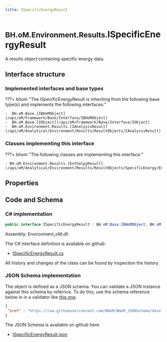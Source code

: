 ```yaml
---
title: ISpecificEnergyResult
---
```


# <small>BH.oM.Environment.Results.</small>**ISpecificEnergyResult**

A results object containing specific energy data.

## Interface structure

### Implemented interfaces and base types

???+ bhom "The ISpecificEnergyResult is inheriting from the following base type(s) and implements the following interfaces:"

    -  BH.oM.Base.[IBHoMObject](/api/oM/Framework/Base/Interface/IBHoMObject)
    -  BH.oM.Base.[IObject](/api/oM/Framework/Base/Interface/IObject)
    -  BH.oM.Environment.Results.[IAnalysisResult](/api/oM/Analytical/Environment/Results/ResultObjects/IAnalysisResult)


### Classes implementing this interface

???+ bhom "The following classes are implementing this interface:"

    - BH.oM.Environment.Results.[EnthalpyResult](/api/oM/Analytical/Environment/Results/ResultObjects/SpecificEnergy/EnthalpyResult)


## Properties

## Code and Schema

### C# implementation

``` C# title="C#"
public interface ISpecificEnergyResult : BH.oM.Base.IBHoMObject, BH.oM.Base.IObject, BH.oM.Environment.Results.IAnalysisResult
```

Assembly: Environment_oM.dll

The C# interface definition is available on github:

- [ISpecificEnergyResult.cs](https://github.com/BHoM/BHoM/blob/develop/Environment_oM/Results\ResultObjects\SpecificEnergy\ISpecificEnergyResult.cs)

All history and changes of the class can be found by inspection the history.
### JSON Schema implementation

The object is defined as a JSON schema. You can validate a JSON instance against this schema by refernce. To do this, use the schema reference below in in a validator like [this one](https://www.jsonschemavalidator.net/).

``` json title="JSON Schema"
{
 "$ref" : "https://raw.githubusercontent.com/BHoM/BHoM_JSONSchema/develop/Environment_oM/Results/ISpecificEnergyResult.json"
}
```

The JSON Schema is available on github here:

- [ISpecificEnergyResult.json](https://github.com/BHoM/BHoM_JSONSchema/blob/develop/Environment_oM/Results/ISpecificEnergyResult.json)
